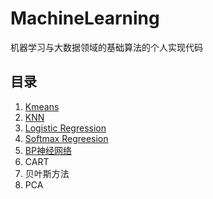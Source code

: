 # MachineLearning
机器学习与大数据领域的基础算法的个人实现代码

## 目录
1. [Kmeans](https://github.com/Renl1001/MachineLearning/tree/master/Kmeans)
2. [KNN](https://github.com/Renl1001/MachineLearning/tree/master/KNN)
3. [Logistic Regression](https://github.com/Renl1001/MachineLearning/tree/master/LogisticRegression)
4. [Softmax Regreesion](https://github.com/Renl1001/MachineLearning/tree/master/SoftmaxRegression)
5. [BP神经网络](https://github.com/Renl1001/MachineLearning/tree/master/BP)
6. CART
7. 贝叶斯方法
8. PCA
